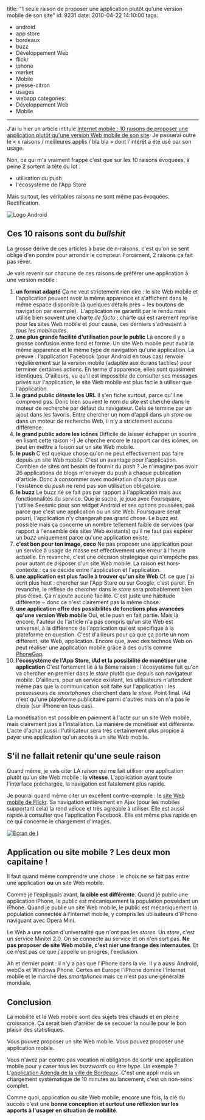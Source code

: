 title: "1 seule raison de proposer une application plutôt qu'une version mobile de son site"
id: 9231
date: 2010-04-22 14:10:00
tags:
- android
- app store
- bordeaux
- buzz
- Développement Web
- flickr
- iphone
- market
- Mobile
- presse-citron
- usages
- webapp
categories:
- Développement Web
- Mobile
---

J'ai lu hier un article intitulé [Internet mobile : 10 raisons de proposer une application plutôt qu'une version Web mobile de son site](http://www.presse-citron.net/internet-mobile-10-raisons-de-proposer-une-application-plutot-quune-version-web-mobile-de-son-site). Je passerai outre le « x raisons / meilleures applis / bla bla » dont l'intérêt a été usé par son usage.

Non, ce qui m'a vraiment frappé c'est que sur les 10 raisons évoquées, à peine 2 sortent la tête du lot :

*   utilisation du push
*   l'écosystème de l'App Store

Mais surtout, les véritables raisons ne sont même pas évoquées.
Rectification.

![Logo Android](https://oncletom.io/images/2010/04/android-nq8.png "Logo Android")

<!--more-->

## Ces 10 raisons sont du _bullshit_

La grosse dérive de ces articles à base de n-raisons, c'est qu'on se sent obligé d'en pondre pour arrondir le compteur. Forcément, 2 raisons ça fait pas rêver.

Je vais revenir sur chacune de ces raisons de préférer une application à une version mobile :

1.  **un format adapté**
Ça ne veut strictement rien dire : le site Web mobile et l'application peuvent avoir la même apparence et s'affichent dans le même espace disponible (à quelques détails près − les boutons de navigation par exemple).  L'application ne garantit par le rendu mais utilise bien souvent une charte _de facto_ ; charte qui est rarement reprise pour les sites Web mobile et pour cause, ces derniers s'adressent à _tous les mobinautes_.
2.  **une plus grande facilité d'utilisation pour le public**
Là encore il y a grosse confusion entre fond et forme. Un site Web mobile peut avoir la même apparence et le même type de navigation qu'une application. La preuve : l'application Facebook (pour Android en tous cas) renvoie régulièrement sur la version mobile (adaptée aux écrans tactiles) pour terminer certaines actions.
En terme d'apparence, elles sont quasiment identiques. D'ailleurs, vu qu'il est impossible de consulter ses messages privés sur l'application, le site Web mobile est plus facile à utiliser que l'application.
3.  **le grand public déteste les URL**
Il s'en fiche surtout, parce qu'il ne comprend pas. Donc bien souvent le nom du site est cherché dans le moteur de recherche par défaut du navigateur. Cela se termine par un ajout dans les favoris.
Entre chercher un nom d'appli dans un _store_ ou dans un moteur de recherche Web, il n'y a strictement aucune différence.
4.  **le grand public adore les icônes**
Difficile de laisser échapper un sourire en lisant cette raison :-) Je cherche encore le rapport car des icônes, on peut en mettre à foison sur un site Web mobile.
5.  **le push**
C'est quelque chose qu'on ne peut effectivement pas faire depuis un site Web mobile. C'est un avantage pour l'application. Combien de sites ont besoin de fournir du _push_ ? Je n'imagine pas avoir 26 applications de blogs m'envoyer du push à chaque publication d'article. Donc à consommer avec modération d'autant plus que l'existence du _push_ ne rend pas son utilisation obligatoire.
6.  **le buzz**
Le buzz ne se fait pas par rapport à l'application mais aux fonctionnalités du service. Que je sache, je joue avec Foursquare, j'utilise Seesmic pour son widget Android et ses options poussées, pas parce que c'est une application ou un site Web. Foursquare serait pourri, l'application n'y changerait pas grand chose.
Le buzz est possible mais ça concerne un nombre tellement faible de services (par rapport à l'ensemble des sites Web existants) qu'il ne faut pas espérer un _buzz_ uniquement parce qu'une application existe.
7.  **c'est bon pour ton image, coco**
Ne pas proposer une application pour un service à usage de masse est effectivement une erreur à l'heure actuelle. En revanche, c'est une décision stratégique qui n'empêche pas pour autant de disposer d'un site Web mobile. La raison est hors-contexte : ça se décide entre l'application et l'application.
8.  **une application est plus facile à trouver qu'un site Web**
Cf. ce que j'ai écrit plus haut : chercher sur l'App Store ou sur Google, c'est pareil. En revanche, le réflexe de chercher dans le _store_ sera probablement bien plus élevé. Ça n'ajoute aucune facilité. C'est juste une habitude différente − donc ce n'est clairement pas la même chose.
9.  **une application offre des possibilités de fonctions plus avancées qu'une version Web mobile**
Oui, et le push en fait partie. Mais là encore, l'auteur de l'article n'a pas compris qu'un site Web est universel, à la différence de l'application qui est spécifique à la plateforme en question. C'est d'ailleurs pour ça que ça porte un nom différent, site Web, application.
Encore que, avec des technos Web on peut réaliser une application mobile grâce à des outils comme [PhoneGap](http://www.phonegap.com/).
10.  **l'écosystème de l'App Store, iAd et la possibilité de monétiser une application**
C'est fortement lié à la 8ème raison : l'écosystème fait qu'on va chercher en premier dans le _store_ plutôt que depuis son navigateur mobile. D'ailleurs, pour un service existant, les utilisateurs n'attendent même pas que la communication soit faite sur l'application : les possesseurs de _smartphones_ cherchent dans le _store_. Point final.
iAd n'est qu'une plateforme publicitaire parmi d'autres mais on n'a pas le choix (sur iPhone en tous cas).

La monétisation est possible en paiement à l'acte sur un site Web mobile, mais clairement pas à l'installation. La manière de monétiser est différente. L'acte d'achat aussi : l'utilisateur sera très certainement plus propice à payer une application qu'un accès à un site Web mobile.

## S'il ne fallait retenir qu'une seule raison

Quand même, je vais citer LA raison qui me fait utiliser une application plutôt qu'un site Web mobile : la **vitesse**. L'application ayant toute l'interface préchargée, la navigation est fatalement plus rapide.

Je pourrai quand même citer un excellent contre-exemple : le [site Web mobile de Flickr](http://m.flickr.com/). Sa navigation entièrement en Ajax (pour les mobiles supportant cela) la rend véloce et très agréable à utiliser. Elle est aussi rapide à consulter que l'application Facebook. Elle est même plus rapide en ce qui concerne le chargement d'images.

[![Écran de l](https://oncletom.io/images/2010/04/bordeaux-agenda-208x300.jpg "Écran de l")](https://oncletom.io/images/2010/04/bordeaux-agenda.jpg)

## Application ou site mobile ? Les deux mon capitaine !

Il faut quand même comprendre une chose : le choix ne se fait pas entre une application **ou** un site Web mobile.

Comme je l'expliquais avant, **la cible est différente**.
Quand je publie une application iPhone, le public est mécaniquement la population possédant un iPhone.
Quand je publie un site Web mobile, le public est mécaniquement la population connectée à l'Internet mobile, y compris les utilisateurs d'iPhone naviguant avec Opera Mini.

Le Web a une notion d'universalité que n'ont pas les _stores_. Un _store_, c'est un service Minitel 2.0. On se connecte au service et on n'en sort pas.
**Ne pas proposer de site Web mobile, c'est nier une frange des internautes**. Et ce n'est pas ce que j'appelle un progrès, l'exclusion.

Ah et dernier point : il n'y a pas que l'iPhone dans la vie. Il y a aussi Android, webOs et Windows Phone. Certes en Europe l'iPhone domine l'Internet mobile et le marché des _smartphones_ mais ce n'est pas une généralité mondiale.

## Conclusion

La mobilité et le Web mobile sont des sujets très chauds et en pleine croissance. Ça serait bien d'arrêter de se secouer la nouille pour le bon plaisir des statistiques.

Vous pouvez proposer un site Web mobile.
Vous pouvez proposer une application mobile.

Vous n'avez par contre pas vocation ni obligation de sortir une application mobile pour y caser tous les _buzzwords_ ou être _hype_. Un exemple ? L'[application Agenda de la ville de Bordeaux](http://itunes.apple.com/fr/app/a-bordeaux-agenda-culture-et-sorties/id345268578). C'est une appli mais un chargement systématique de 10 minutes au lancement, c'est un non-sens complet.

Comme quoi, application ou site Web mobile, encore une fois, la clé du succès c'est une **bonne conception et surtout une réflexion sur les apports à l'usager en situation de mobilité**.